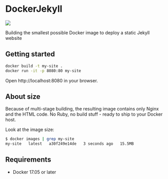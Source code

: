 # DockerJekyll

[![](https://images.microbadger.com/badges/image/ledermann/docker-jekyll.svg)](https://microbadger.com/images/ledermann/docker-jekyll "Get your own image badge on microbadger.com")

Building the smallest possible Docker image to deploy a static Jekyll website


## Getting started

```bash
docker build -t my-site .
docker run -it -p 8080:80 my-site
```

Open http://localhost:8080 in your browser.


## About size

Because of multi-stage building, the resulting image contains only Nginx and the HTML code. No Ruby, no build stuff - ready to ship to your Docker host.

Look at the image size:

```bash
$ docker images | grep my-site
my-site   latest   a30f249e14de   3 seconds ago   15.5MB
```

## Requirements

* Docker 17.05 or later
